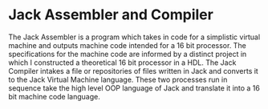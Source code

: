 # Jack Assembler and Compiler

The Jack Assembler is a program which takes in code for a simplistic virtual machine and outputs machine code intended for a 16 bit processor. The specifications for the machine code are informed by a distinct project in which I constructed a theoretical 16 bit processor in a HDL. The Jack Compiler intakes a file or repositories of files written in Jack and converts it to the Jack Virtual Machine language. These two processes run in sequence take the high level OOP language of Jack and translate it into a 16 bit machine code language. 
